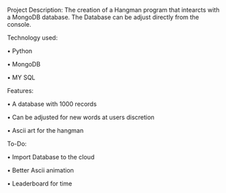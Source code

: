 Project Description:
The creation of a Hangman program that intearcts with a MongoDB database.
The Database can be adjust directly from the console.


Technology used:

• Python

• MongoDB

• MY SQL

Features: 

• A database with 1000 records

• Can be adjusted for new words at users discretion

• Ascii art for the hangman

To-Do:

• Import Database to the cloud

• Better Ascii animation

• Leaderboard for time 

